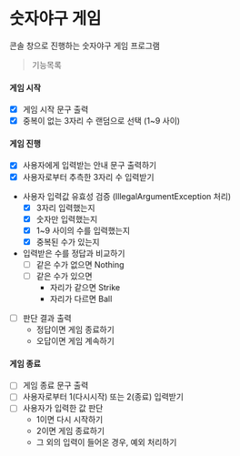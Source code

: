 # 숫자야구 게임
콘솔 창으로 진행하는 숫자야구 게임 프로그램

> 기능목록
#### 게임 시작 
- [X] 게임 시작 문구 출력
- [X] 중복이 없는 3자리 수 랜덤으로 선택 (1~9 사이)

#### 게임 진행
- [X] 사용자에게 입력받는 안내 문구 출력하기
- [X] 사용자로부터 추측한 3자리 수 입력받기 
- 사용자 입력값 유효성 검증 (IllegalArgumentException 처리)
  - [X] 3자리 입력했는지
  - [X] 숫자만 입력했는지
  - [X] 1~9 사이의 수를 입력했는지
  - [X] 중복된 수가 있는지
- 입력받은 수를 정답과 비교하기
  - [ ] 같은 수가 없으면 Nothing
  - [ ] 같은 수가 있으면 
    - 자리가 같으면 Strike
    - 자리가 다르면 Ball
- [ ] 판단 결과 출력
  - 정답이면 게임 종료하기
  - 오답이면 게임 계속하기

#### 게임 종료
- [ ] 게임 종료 문구 출력
- [ ] 사용자로부터 1(다시시작) 또는 2(종료) 입력받기
- [ ] 사용자가 입력한 값 판단
  - 1이면 다시 시작하기
  - 2이면 게임 종료하기
  - 그 외의 입력이 들어온 경우, 예외 처리하기



